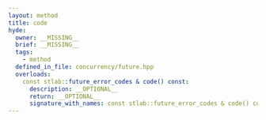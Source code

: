 ```yaml
---
layout: method
title: code
hyde:
  owner: __MISSING__
  brief: __MISSING__
  tags:
    - method
  defined_in_file: concurrency/future.hpp
  overloads:
    const stlab::future_error_codes & code() const:
      description: __OPTIONAL__
      return: __OPTIONAL__
      signature_with_names: const stlab::future_error_codes & code() const
---
```

